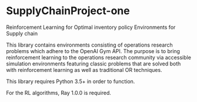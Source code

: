 # SupplyChainProject-one
Reinforcement Learning for Optimal inventory policy
Environments for Supply chain

This library contains environments consisting of operations research problems which adhere to the OpenAI Gym API. The purpose is to bring reinforcement learning to the operations research community via accessible simulation environments featuring classic problems that are solved both with reinforcement learning as well as traditional OR techniques.

This library requires Python 3.5+ in order to function.

For the RL algorithms, Ray 1.0.0 is required.


